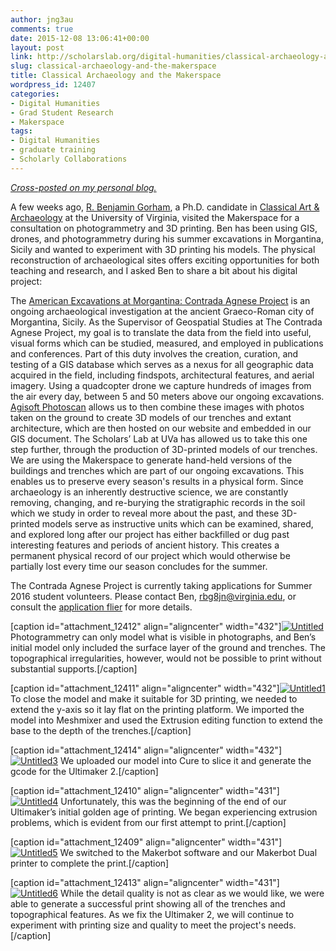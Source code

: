 ```yaml
---
author: jng3au
comments: true
date: 2015-12-08 13:06:41+00:00
layout: post
link: http://scholarslab.org/digital-humanities/classical-archaeology-and-the-makerspace/
slug: classical-archaeology-and-the-makerspace
title: Classical Archaeology and the Makerspace
wordpress_id: 12407
categories:
- Digital Humanities
- Grad Student Research
- Makerspace
tags:
- Digital Humanities
- graduate training
- Scholarly Collaborations
---
```


_[Cross-posted on my personal blog.](http://jennifernicolegrayburn.com/2015/12/08/classical-archaeology-and-the-makerspace/)_

A few weeks ago, [R. Benjamin Gorham](http://www.virginia.edu/art/phd-program/current-students/11/ben-gorham), a Ph.D. candidate in [Classical Art & Archaeology](http://www.virginia.edu/art/phd-program/classical-art-archaeology/) at the University of Virginia, visited the Makerspace for a consultation on photogrammetry and 3D printing. Ben has been using GIS, drones, and photogrammetry during his summer excavations in Morgantina, Sicily and wanted to experiment with 3D printing his models. The physical reconstruction of archaeological sites offers exciting opportunities for both teaching and research, and I asked Ben to share a bit about his digital project:


The [American Excavations at Morgantina: Contrada Agnese Project](http://morgantina.org/) is an ongoing archaeological investigation at the ancient Graeco-Roman city of Morgantina, Sicily. As the Supervisor of Geospatial Studies at The Contrada Agnese Project, my goal is to translate the data from the field into useful, visual forms which can be studied, measured, and employed in publications and conferences. Part of this duty involves the creation, curation, and testing of a GIS database which serves as a nexus for all geographic data acquired in the field, including findspots, architectural features, and aerial imagery. Using a quadcopter drone we capture hundreds of images from the air every day, between 5 and 50 meters above our ongoing excavations. [Agisoft Photoscan](http://www.agisoft.com/) allows us to then combine these images with photos taken on the ground to create 3D models of our trenches and extant architecture, which are then hosted on our website and embedded in our GIS document. The Scholars’ Lab at UVa has allowed us to take this one step further, through the production of 3D-printed models of our trenches. We are using the Makerspace to generate hand-held versions of the buildings and trenches which are part of our ongoing excavations. This enables us to preserve every season's results in a physical form. Since archaeology is an inherently destructive science, we are constantly removing, changing, and re-burying the stratigraphic records in the soil which we study in order to reveal more about the past, and these 3D-printed models serve as instructive units which can be examined, shared, and explored long after our project has either backfilled or dug past interesting features and periods of ancient history. This creates a permanent physical record of our project which would otherwise be partially lost every time our season concludes for the summer.

The Contrada Agnese Project is currently taking applications for Summer 2016 student volunteers. Please contact Ben, [rbg8jn@virginia.edu](mailto:rbg8jn@virginia.edu), or consult the [application flier](https://docs.google.com/document/d/1iu6u3nQtyr710ImWoMDuydZ-pg_wmFlvc4vLgpubOTA/edit?usp=sharing) for more details.

[caption id="attachment_12412" align="aligncenter" width="432"][![Untitled](http://scholarslab.org/wp-content/uploads/2015/12/Untitled.jpg)](http://scholarslab.org/wp-content/uploads/2015/12/Untitled5.jpg) Photogrammetry can only model what is visible in photographs, and Ben’s initial model only included the surface layer of the ground and trenches. The topographical irregularities, however, would not be possible to print without substantial supports.[/caption]

[caption id="attachment_12411" align="aligncenter" width="432"][![Untitled1](http://scholarslab.org/wp-content/uploads/2015/12/Untitled1.jpg)](http://scholarslab.org/wp-content/uploads/2015/12/Untitled1.jpg) To close the model and make it suitable for 3D printing, we needed to extend the y-axis so it lay flat on the printing platform. We imported the model into Meshmixer and used the Extrusion editing function to extend the base to the depth of the trenches.[/caption]

[caption id="attachment_12414" align="aligncenter" width="432"][![Untitled3](http://scholarslab.org/wp-content/uploads/2015/12/Untitled3.jpg)](http://scholarslab.org/wp-content/uploads/2015/12/Untitled4.jpg) We uploaded our model into Cure to slice it and generate the gcode for the Ultimaker 2.[/caption]

[caption id="attachment_12410" align="aligncenter" width="431"][![Untitled4](http://scholarslab.org/wp-content/uploads/2015/12/Untitled4.jpg)](http://scholarslab.org/wp-content/uploads/2015/12/Untitled4.jpg) Unfortunately, this was the beginning of the end of our Ultimaker’s initial golden age of printing. We began experiencing extrusion problems, which is evident from our first attempt to print.[/caption]

[caption id="attachment_12409" align="aligncenter" width="431"][![Untitled5](http://scholarslab.org/wp-content/uploads/2015/12/Untitled5.jpg)](http://scholarslab.org/wp-content/uploads/2015/12/Untitled5.jpg) We switched to the Makerbot software and our Makerbot Dual printer to complete the print.[/caption]

[caption id="attachment_12413" align="aligncenter" width="431"][![Untitled6](http://scholarslab.org/wp-content/uploads/2015/12/Untitled6.jpg)](http://scholarslab.org/wp-content/uploads/2015/12/Untitled6.jpg) While the detail quality is not as clear as we would like, we were able to generate a successful print showing all of the trenches and topographical features. As we fix the Ultimaker 2, we will continue to experiment with printing size and quality to meet the project's needs.[/caption]

[
](http://scholarslab.org/wp-content/uploads/2015/12/Untitled4.jpg)[
](http://scholarslab.org/wp-content/uploads/2015/12/Untitled.jpg) [
](http://scholarslab.org/wp-content/uploads/2015/12/Untitled6.jpg)
